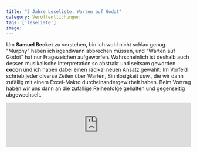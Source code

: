 ```yaml
---
title: "5 Jahre Leseliste: Warten auf Godot"
category: Veröffentlichungen
tags: ['leseliste']
image: 
---
```


Um **Samuel Becket** zu verstehen, bin ich wohl nicht schlau genug. "Murphy" haben ich irgendwann abbrechen müssen, und "Warten auf Godot" hat nur Fragezeichen aufgeworfen. Wahrscheinlich ist deshalb auch dessen musikalische Interpretation so abstrakt und seltsam geworden. **cocon** und ich haben dabei einen radikal neuen Ansatz gewählt: Im Vorfeld schrieb jeder diverse Zeilen über Warten, Sinnlosigkeit usw., die wir dann zufällig mit einem Excel-Makro durcheinandergewirbelt haben. Beim Vortrag haben wir uns dann an die zufällige Reihenfolge gehalten und gegenseitig abgewechselt.  
<iframe style="border: 0; width: 100%; height: 120px;" src="http://bandcamp.com/EmbeddedPlayer/album=1882060340/size=medium/bgcol=ffffff/linkcol=0687f5/t=11/transparent=true/" seamless></iframe>
